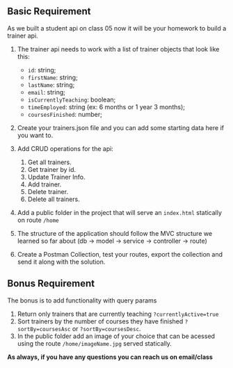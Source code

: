 ## Basic Requirement

As we built a student api on class 05 now it will be your homework to build a trainer api.

1. The trainer api needs to work with a list of trainer objects that look like this:
   - `id`: string;
   - `firstName`: string;
   - `lastName`: string;
   - `email`: string;
   - `isCurrentlyTeaching`: boolean;
   - `timeEmployed`: string (ex: 6 months or 1 year 3 months);
   - `coursesFinished`: number;
2. Create your trainers.json file and you can add some starting data here if you want to.
3. Add CRUD operations for the api:

   1. Get all trainers.
   2. Get trainer by id.
   3. Update Trainer Info.
   4. Add trainer.
   5. Delete trainer.
   6. Delete all trainers.

4. Add a public folder in the project that will serve an `index.html` statically on route `/home`

5. The structure of the application should follow the MVC structure we learned so far about (db -> model -> service -> controller -> route)
6. Create a Postman Collection, test your routes, export the collection and send it along with the solution.

## Bonus Requirement

The bonus is to add functionality with query params

1. Return only trainers that are currently teaching `?currentlyActive=true`
2. Sort trainers by the number of courses they have finished `?sortBy=coursesAsc` or `?sortBy=coursesDesc`.
3. In the public folder add an image of your choice that can be acessed using the route `/home/imageName.jpg` served statically.

**As always, if you have any questions you can reach us on email/class**
